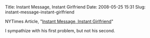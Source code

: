 Title: Instant Message, Instant Girlfriend
Date: 2008-05-25 15:31
Slug: instant-message-instant-girlfriend

NYTimes Article, "[Instant Message, Instant
Girlfriend](http://www.nytimes.com/2008/05/25/fashion/25love.html?pagewanted=all)"

I sympathize with his first problem, but not his second.

